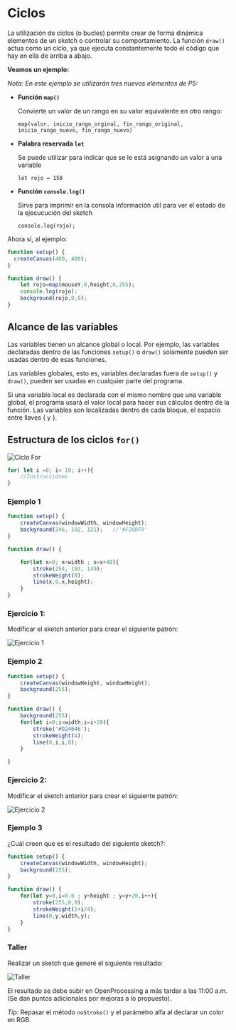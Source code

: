 # Ciclos

La utilización de ciclos (o bucles) permite crear de forma dinámica elementos de un sketch o controlar su comportamiento. La función `draw()` actua como un ciclo, ya que ejecuta constantemente todo el código que hay en ella de arriba a abajo.

**Veamos un ejemplo:**

*Nota: En este ejemplo se utilizarán tres nuevos elementos de P5:*

* **Función `map()`**

	Convierte un valor de un rango en su valor equivalente en otro rango:

	`map(valor, inicio_rango_orginal, fin_rango_original, inicio_rango_nuevo, fin_rango_nuevo)`

* **Palabra reservada `let`**

	Se puede utilizar para indicar que se le está asignando un valor a una variable

	`let rojo = 150`

* **Función `console.log()`**

	Sirve para imprimir en la consola información util para ver el estado de la ejecucución del sketch

	`console.log(rojo);`

Ahora sí, al ejemplo:

```javascript
function setup() {
  createCanvas(400, 400);
}

function draw() {
	let rojo=map(mouseY,0,height,0,255);
	console.log(rojo);
  	background(rojo,0,0);
}
```

## Alcance de las variables

Las variables tienen un alcance global o local. Por ejemplo, las variables declaradas dentro de las funciones `setup()` o `draw()` solamente pueden ser usadas dentro de esas funciones. 

Las variables globales, esto es, variables declaradas fuera de `setup()` y `draw()`, pueden ser usadas en cualquier parte del programa. 

Si una variable local es declarada con el mismo nombre que una variable global, el programa usará el valor local para hacer sus cálculos dentro de la función. Las variables son localizadas dentro de cada bloque, el espacio entre llaves { y }.

## Estructura de los ciclos `for()`

![Ciclo For](https://raw.githubusercontent.com/daniels13ca/Intro_Programacion/master/images/CicloFor.jpg)

```javascript
for( let i =0; i< 10; i++){
	//Instrucciones
}	

```

### Ejemplo 1

```javascript
function setup() {
	createCanvas(windowWidth, windowHeight);
	background(246, 102, 121);   //'#F26DF9'
}

function draw() {

	for(let x=0; x<width ; x=x+40){
		stroke(254, 193, 149);
		strokeWeight(8);
		line(x,0,x,height);
	}
}
```

### Ejercicio 1:

Modificar el sketch anterior para crear el siguiente patrón:

![Ejercicio 1](https://raw.githubusercontent.com/daniels13ca/Intro_Programacion/master/images/Ejercicio%201.JPG)

### Ejemplo 2

```javascript
function setup() {
	createCanvas(windowHeight, windowHeight);
	background(255);
}

function draw() {
	background(255);
	for(let i=0;i<width;i=i+20){
		stroke('#D24646');
		strokeWeight(4);
		line(0,i,i,0);
	}

}
```
### Ejercicio 2:

Modificar el sketch anterior para crear el siguiente patrón:

![Ejercicio 2](https://raw.githubusercontent.com/daniels13ca/Intro_Programacion/master/images/Ejercicio2.JPG)

### Ejemplo 3

¿Cuál creen que es el resultado del siguiente sketch?:

```javascript
function setup() {
	createCanvas(windowWidth, windowHeight);
	background(255);
}

function draw() {
	for(let y=0,i=0.0 ; y<height ; y=y+20,i++){
		stroke(255,0,0);
		strokeWeight(1+i/4);
		line(0,y,width,y);
	}
}
```
### Taller

Realizar un sketch que generé el siguiente resultado:

![Taller](https://raw.githubusercontent.com/daniels13ca/Intro_Programacion/master/images/TallerFor.JPG)

El resultado se debe subir en OpenProcessing a más tardar a las 11:00 a.m. (Se dan puntos adicionales por mejoras a lo propuesto).

*Tip:* Repasar el método `noStroke()` y el parámetro alfa al declarar un color en RGB.
